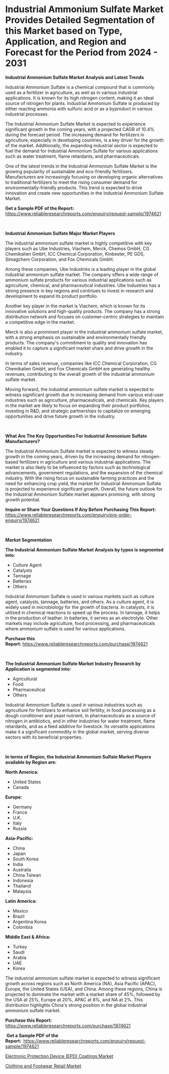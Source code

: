 <p><h1>Industrial Ammonium Sulfate Market Provides Detailed Segmentation of this Market based on Type, Application, and Region and Forecast for the Period from 2024 - 2031</h1></p><p><strong>Industrial Ammonium Sulfate Market Analysis and Latest Trends</strong></p>
<p><p>Industrial Ammonium Sulfate is a chemical compound that is commonly used as a fertilizer in agriculture, as well as in various industrial applications. It is known for its high nitrogen content, making it an ideal source of nitrogen for plants. Industrial Ammonium Sulfate is produced by either reacting ammonia with sulfuric acid or as a byproduct in various industrial processes.</p><p>The Industrial Ammonium Sulfate Market is expected to experience significant growth in the coming years, with a projected CAGR of 10.4% during the forecast period. The increasing demand for fertilizers in agriculture, especially in developing countries, is a key driver for the growth of the market. Additionally, the expanding industrial sector is expected to fuel the demand for Industrial Ammonium Sulfate for various applications such as water treatment, flame retardants, and pharmaceuticals.</p><p>One of the latest trends in the Industrial Ammonium Sulfate Market is the growing popularity of sustainable and eco-friendly fertilizers. Manufacturers are increasingly focusing on developing organic alternatives to traditional fertilizers to meet the rising consumer demand for environmentally-friendly products. This trend is expected to drive innovation and create new opportunities in the Industrial Ammonium Sulfate Market.</p></p>
<p><strong>Get a Sample PDF of the Report:&nbsp;</strong> <a href="https://www.reliableresearchreports.com/enquiry/request-sample/1974621">https://www.reliableresearchreports.com/enquiry/request-sample/1974621</a></p>
<p>&nbsp;</p>
<p><strong>Industrial Ammonium Sulfate Major Market Players</strong></p>
<p><p>The industrial ammonium sulfate market is highly competitive with key players such as Ube Industries, Viachem, Merck, Chemos GmbH, CG Chemikalien GmbH, ICC Chemical Corporation, Kinbester, PE GDS, Simagchem Corporation, and Fox Chemicals GmbH.</p><p>Among these companies, Ube Industries is a leading player in the global industrial ammonium sulfate market. The company offers a wide range of ammonium sulfate products for various industrial applications such as agriculture, chemical, and pharmaceutical industries. Ube Industries has a strong presence in key regions and continues to invest in research and development to expand its product portfolio.</p><p>Another key player in the market is Viachem, which is known for its innovative solutions and high-quality products. The company has a strong distribution network and focuses on customer-centric strategies to maintain a competitive edge in the market.</p><p>Merck is also a prominent player in the industrial ammonium sulfate market, with a strong emphasis on sustainable and environmentally friendly products. The company's commitment to quality and innovation has enabled it to capture a significant market share and drive growth in the industry.</p><p>In terms of sales revenue, companies like ICC Chemical Corporation, CG Chemikalien GmbH, and Fox Chemicals GmbH are generating healthy revenues, contributing to the overall growth of the industrial ammonium sulfate market.</p><p>Moving forward, the industrial ammonium sulfate market is expected to witness significant growth due to increasing demand from various end-user industries such as agriculture, pharmaceuticals, and chemicals. Key players in the market are likely to focus on expanding their product portfolios, investing in R&D, and strategic partnerships to capitalize on emerging opportunities and drive future growth in the industry.</p></p>
<p>&nbsp;</p>
<p><strong>What Are The Key Opportunities For Industrial Ammonium Sulfate Manufacturers?</strong></p>
<p><p>The Industrial Ammonium Sulfate market is expected to witness steady growth in the coming years, driven by the increasing demand for nitrogen-based fertilizers in agriculture and various industrial applications. The market is also likely to be influenced by factors such as technological advancements, government regulations, and the expansion of the chemical industry. With the rising focus on sustainable farming practices and the need for enhancing crop yield, the market for Industrial Ammonium Sulfate is projected to experience significant growth. Overall, the future outlook for the Industrial Ammonium Sulfate market appears promising, with strong growth potential.</p></p>
<p><strong>Inquire or Share Your Questions If Any Before Purchasing This Report:</strong> <a href="https://www.reliableresearchreports.com/enquiry/pre-order-enquiry/1974621">https://www.reliableresearchreports.com/enquiry/pre-order-enquiry/1974621</a></p>
<p>&nbsp;</p>
<p><strong>Market Segmentation</strong></p>
<p><strong>The Industrial Ammonium Sulfate Market Analysis by types is segmented into:</strong></p>
<p><ul><li>Culture Agent</li><li>Catalysts</li><li>Tannage</li><li>Batteries</li><li>Others</li></ul></p>
<p><p>Industrial Ammonium Sulfate is used in various markets such as culture agent, catalysts, tannage, batteries, and others. As a culture agent, it is widely used in microbiology for the growth of bacteria. In catalysts, it is utilized in chemical reactions to speed up the process. In tannage, it helps in the production of leather. In batteries, it serves as an electrolyte. Other markets may include agriculture, food processing, and pharmaceuticals where ammonium sulfate is used for various applications.</p></p>
<p><strong>Purchase this Report:&nbsp;</strong><a href="https://www.reliableresearchreports.com/purchase/1974621">https://www.reliableresearchreports.com/purchase/1974621</a></p>
<p>&nbsp;</p>
<p><strong>The Industrial Ammonium Sulfate Market Industry Research by Application is segmented into:</strong></p>
<p><ul><li>Agricultural</li><li>Food</li><li>Pharmaceutical</li><li>Others</li></ul></p>
<p><p>Industrial Ammonium Sulfate is used in various industries such as agriculture for fertilizers to enhance soil fertility, in food processing as a dough conditioner and yeast nutrient, in pharmaceuticals as a source of nitrogen in antibiotics, and in other industries for water treatment, flame retardants, and as a feed additive for livestock. Its versatile applications make it a significant commodity in the global market, serving diverse sectors with its beneficial properties.</p></p>
<p>&nbsp;</p>
<p><strong>In terms of Region, the Industrial Ammonium Sulfate Market Players available by Region are:</strong></p>
<p>
    <p> <strong> North America: </strong>
        <ul>
            <li>United States</li>
            <li>Canada</li>
        </ul>
        </p> 
    <p> <strong> Europe: </strong>
        <ul>
            <li>Germany</li>
            <li>France</li>
            <li>U.K.</li>
            <li>Italy</li>
            <li>Russia</li>
        </ul>
        </p> 
    <p> <strong> Asia-Pacific: </strong>
        <ul>
            <li>China</li>
            <li>Japan</li>
            <li>South Korea</li>
            <li>India</li>
            <li>Australia</li>
            <li>China Taiwan</li>
            <li>Indonesia</li>
            <li>Thailand</li>
            <li>Malaysia</li>
        </ul>
        </p> 
    <p> <strong> Latin America: </strong>
        <ul>
            <li>Mexico</li>
            <li>Brazil</li>
            <li>Argentina Korea</li>
            <li>Colombia</li>
        </ul>
        </p> 
    <p> <strong> Middle East & Africa: </strong>
        <ul>
            <li>Turkey</li>
            <li>Saudi</li>
            <li>Arabia</li>
            <li>UAE</li>
            <li>Korea</li>
        </ul>
    </p>
    </p>
<p><p>The industrial ammonium sulfate market is expected to witness significant growth across regions such as North America (NA), Asia Pacific (APAC), Europe, the United States (USA), and China. Among these regions, China is projected to dominate the market with a market share of 45%, followed by the USA at 25%, Europe at 20%, APAC at 8%, and NA at 2%. This distribution highlights China's strong position in the global industrial ammonium sulfate market.</p></p>
<p><strong>Purchase this Report: </strong><a href="https://www.reliableresearchreports.com/purchase/1974621">https://www.reliableresearchreports.com/purchase/1974621</a></p>
<p>&nbsp;<strong>Get a Sample PDF of the Report:&nbsp;&nbsp;</strong><a href="https://www.reliableresearchreports.com/enquiry/request-sample/1974621">https://www.reliableresearchreports.com/enquiry/request-sample/1974621</a></p>
<p><strong></strong></p>
<p><p><a href="https://github.com/Sherrillcrooksxa8i18ucf2m/Market-Research-Report-List-1/blob/main/electronic-protection-device-epd-coatings-market.md">Electronic Protection Device (EPD) Coatings Market</a></p><p><a href="https://summer-dogwood-3e9.notion.site/Clothing-and-Footwear-Retail-Market-Centers-on-Aspects-such-as-Market-Growth-Market-Share-Market-O-f711686382ed41958ae3e438007319cf">Clothing and Footwear Retail Market</a></p></p>